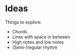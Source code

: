 # Ideas

Things to explore:
- Chords
- Lines with space in between
- High notes and low notes
- (Semi-)regular rhythm
